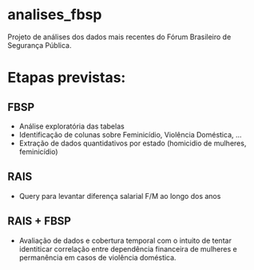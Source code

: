 # analises_fbsp
Projeto de análises dos dados mais recentes do Fórum Brasileiro de Segurança Pública.

# Etapas previstas:

## FBSP
- Análise exploratória das tabelas
- Identificação de colunas sobre Feminicídio, Violência Doméstica, ...
- Extração de dados quantidativos por estado (homicidio de mulheres, feminicídio)
  
## RAIS
- Query para levantar diferença salarial F/M ao longo dos anos

## RAIS + FBSP
- Avaliação de dados e cobertura temporal com o intuito de tentar
identiticar correlação entre dependência financeira de mulheres e
permanência em casos de violência doméstica.
